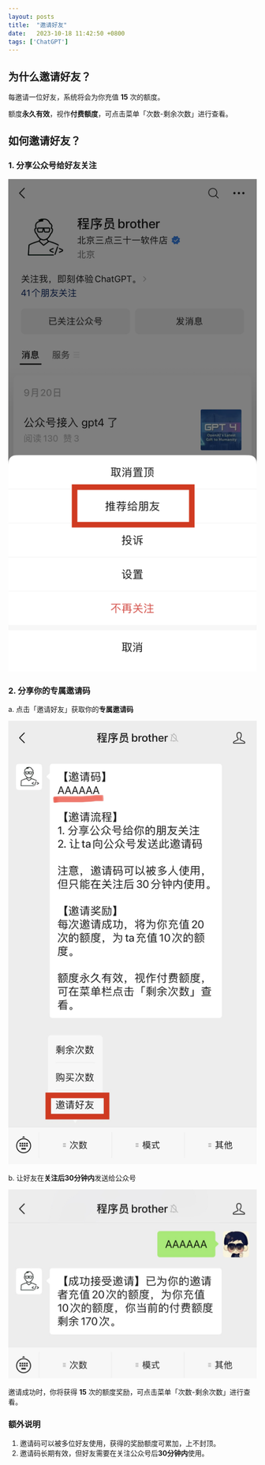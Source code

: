 ```yaml
---
layout: posts
title:  "邀请好友"
date:   2023-10-18 11:42:50 +0800
tags: ['ChatGPT']
---
```


## 为什么邀请好友？
每邀请一位好友，系统将会为你充值 **15** 次的额度。

额度**永久有效**，视作**付费额度**，可点击菜单「次数-剩余次数」进行查看。

## 如何邀请好友？
### 1. 分享公众号给好友关注
![](/assets/invitation-brother/share_brother.jpg)
### 2. 分享你的专属邀请码
a. 点击「邀请好友」获取你的**专属邀请码**

![](/assets/invitation-brother/invite_button.jpg)

b. 让好友在**关注后30分钟内**发送给公众号

![](/assets/invitation-brother/invite_success.jpeg)

邀请成功时，你将获得 **15** 次的额度奖励，可点击菜单「次数-剩余次数」进行查看。

### 额外说明
1. 邀请码可以被多位好友使用，获得的奖励额度可累加，上不封顶。
2. 邀请码长期有效，但好友需要在关注公众号后**30分钟内**使用。